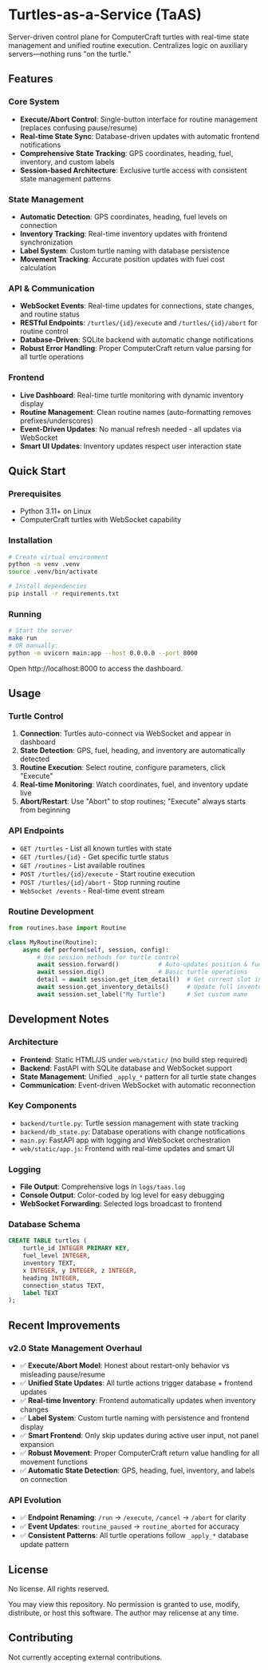# Turtles-as-a-Service (TaAS)

Server-driven control plane for ComputerCraft turtles with real-time state management and unified routine execution. Centralizes logic on auxiliary servers—nothing runs "on the turtle."

## Features

### Core System
- **Execute/Abort Control**: Single-button interface for routine management (replaces confusing pause/resume)
- **Real-time State Sync**: Database-driven updates with automatic frontend notifications
- **Comprehensive State Tracking**: GPS coordinates, heading, fuel, inventory, and custom labels
- **Session-based Architecture**: Exclusive turtle access with consistent state management patterns

### State Management
- **Automatic Detection**: GPS coordinates, heading, fuel levels on connection
- **Inventory Tracking**: Real-time inventory updates with frontend synchronization  
- **Label System**: Custom turtle naming with database persistence
- **Movement Tracking**: Accurate position updates with fuel cost calculation

### API & Communication
- **WebSocket Events**: Real-time updates for connections, state changes, and routine status
- **RESTful Endpoints**: `/turtles/{id}/execute` and `/turtles/{id}/abort` for routine control
- **Database-Driven**: SQLite backend with automatic change notifications
- **Robust Error Handling**: Proper ComputerCraft return value parsing for all turtle operations

### Frontend
- **Live Dashboard**: Real-time turtle monitoring with dynamic inventory display
- **Routine Management**: Clean routine names (auto-formatting removes prefixes/underscores)
- **Event-Driven Updates**: No manual refresh needed - all updates via WebSocket
- **Smart UI Updates**: Inventory updates respect user interaction state

## Quick Start

### Prerequisites
- Python 3.11+ on Linux
- ComputerCraft turtles with WebSocket capability

### Installation
```bash
# Create virtual environment
python -m venv .venv
source .venv/bin/activate

# Install dependencies
pip install -r requirements.txt
```

### Running
```bash
# Start the server
make run
# OR manually:
python -m uvicorn main:app --host 0.0.0.0 --port 8000
```

Open http://localhost:8000 to access the dashboard.

## Usage

### Turtle Control
1. **Connection**: Turtles auto-connect via WebSocket and appear in dashboard
2. **State Detection**: GPS, fuel, heading, and inventory are automatically detected
3. **Routine Execution**: Select routine, configure parameters, click "Execute"
4. **Real-time Monitoring**: Watch coordinates, fuel, and inventory update live
5. **Abort/Restart**: Use "Abort" to stop routines; "Execute" always starts from beginning

### API Endpoints
- `GET /turtles` - List all known turtles with state
- `GET /turtles/{id}` - Get specific turtle status  
- `GET /routines` - List available routines
- `POST /turtles/{id}/execute` - Start routine execution
- `POST /turtles/{id}/abort` - Stop running routine
- `WebSocket /events` - Real-time event stream

### Routine Development
```python
from routines.base import Routine

class MyRoutine(Routine):
    async def perform(self, session, config):
        # Use session methods for turtle control
        await session.forward()           # Auto-updates position & fuel
        await session.dig()               # Basic turtle operations
        detail = await session.get_item_detail()  # Get current slot info
        await session.get_inventory_details()     # Update full inventory
        await session.set_label("My Turtle")      # Set custom name
```

## Development Notes

### Architecture
- **Frontend**: Static HTML/JS under `web/static/` (no build step required)
- **Backend**: FastAPI with SQLite database and WebSocket support
- **State Management**: Unified `_apply_*` pattern for all turtle state changes
- **Communication**: Event-driven WebSocket with automatic reconnection

### Key Components
- `backend/turtle.py`: Turtle session management with state tracking
- `backend/db_state.py`: Database operations with change notifications  
- `main.py`: FastAPI app with logging and WebSocket orchestration
- `web/static/app.js`: Frontend with real-time updates and smart UI

### Logging
- **File Output**: Comprehensive logs in `logs/taas.log`
- **Console Output**: Color-coded by log level for easy debugging
- **WebSocket Forwarding**: Selected logs broadcast to frontend

### Database Schema
```sql
CREATE TABLE turtles (
    turtle_id INTEGER PRIMARY KEY,
    fuel_level INTEGER,
    inventory TEXT,
    x INTEGER, y INTEGER, z INTEGER,
    heading INTEGER,
    connection_status TEXT,
    label TEXT
);
```

## Recent Improvements

### v2.0 State Management Overhaul
- ✅ **Execute/Abort Model**: Honest about restart-only behavior vs misleading pause/resume
- ✅ **Unified State Updates**: All turtle actions trigger database + frontend updates  
- ✅ **Real-time Inventory**: Frontend automatically updates when inventory changes
- ✅ **Label System**: Custom turtle naming with persistence and frontend display
- ✅ **Smart Frontend**: Only skip updates during active user input, not panel expansion
- ✅ **Robust Movement**: Proper ComputerCraft return value handling for all movement functions
- ✅ **Automatic State Detection**: GPS, heading, fuel, inventory, and labels on connection

### API Evolution  
- ✅ **Endpoint Renaming**: `/run` → `/execute`, `/cancel` → `/abort` for clarity
- ✅ **Event Updates**: `routine_paused` → `routine_aborted` for accuracy
- ✅ **Consistent Patterns**: All turtle operations follow `_apply_*` database update pattern

## License
No license. All rights reserved.

You may view this repository. No permission is granted to use, modify, distribute, or host this software. The author may relicense at any time.

## Contributing
Not currently accepting external contributions.